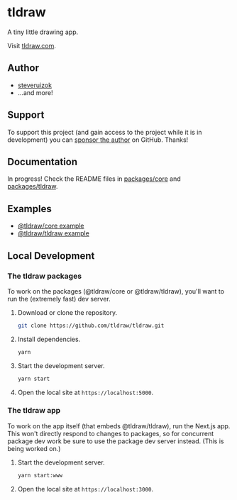 # tldraw

A tiny little drawing app.

Visit [tldraw.com](https://tldraw.com/).

## Author

- [steveruizok](https://twitter.com/steveruizok)
- ...and more!

## Support

To support this project (and gain access to the project while it is in development) you can [sponsor the author](https://github.com/sponsors/steveruizok) on GitHub. Thanks!

## Documentation

In progress! Check the README files in [packages/core](packages/core/README.md) and [packages/tldraw](packages/tldraw/README.md).

## Examples

- [@tldraw/core example](https://codesandbox.io/s/tldraw-core-example-88c74)
- [@tldraw/tldraw example](https://codesandbox.io/s/tldraw-example-n539u)

## Local Development

### The tldraw packages

To work on the packages (@tldraw/core or @tldraw/tldraw), you'll want to run the (extremely fast) dev server.

1. Download or clone the repository.

   ```bash
   git clone https://github.com/tldraw/tldraw.git
   ```

2. Install dependencies.

   ```bash
   yarn
   ```

3. Start the development server.

   ```bash
   yarn start
   ```

4. Open the local site at `https://localhost:5000`.

### The tldraw app

To work on the app itself (that embeds @tldraw/tldraw), run the Next.js app. This won't directly respond to changes to packages, so for concurrent package dev work be sure to use the package dev server instead. (This is being worked on.)

1. Start the development server.

   ```bash
   yarn start:www
   ```

2. Open the local site at `https://localhost:3000`.
